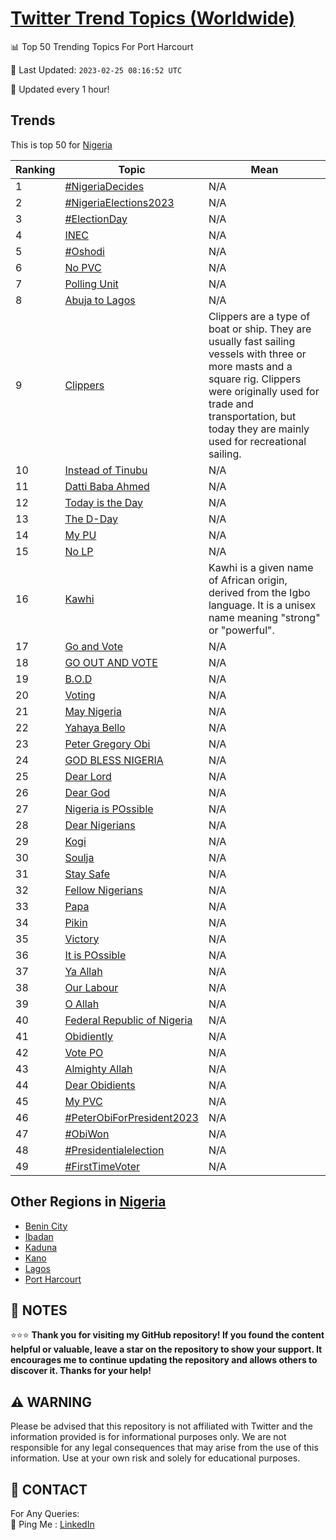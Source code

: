 [Twitter Trend Topics (Worldwide)](https://github.com/ErcinDedeoglu/Twitter-Trend-Topics)
==========


📊 Top 50 Trending Topics For Port Harcourt

📆 Last Updated: `2023-02-25 08:16:52 UTC`

🔧 Updated every 1 hour!


## Trends

This is top 50 for [Nigeria](</Nigeria>)

| Ranking | Topic | Mean |
| ------- | ------------ | ------------ |
| 1 | [#NigeriaDecides](http://twitter.com/search?q=%23NigeriaDecides) | N/A |
| 2 | [#NigeriaElections2023](http://twitter.com/search?q=%23NigeriaElections2023) | N/A |
| 3 | [#ElectionDay](http://twitter.com/search?q=%23ElectionDay) | N/A |
| 4 | [INEC](http://twitter.com/search?q=INEC) | N/A |
| 5 | [#Oshodi](http://twitter.com/search?q=%23Oshodi) | N/A |
| 6 | [No PVC](http://twitter.com/search?q=No+PVC) | N/A |
| 7 | [Polling Unit](http://twitter.com/search?q=Polling+Unit) | N/A |
| 8 | [Abuja to Lagos](http://twitter.com/search?q=Abuja+to+Lagos) | N/A |
| 9 | [Clippers](http://twitter.com/search?q=Clippers) | Clippers are a type of boat or ship. They are usually fast sailing vessels with three or more masts and a square rig. Clippers were originally used for trade and transportation, but today they are mainly used for recreational sailing. |
| 10 | [Instead of Tinubu](http://twitter.com/search?q=Instead+of+Tinubu) | N/A |
| 11 | [Datti Baba Ahmed](http://twitter.com/search?q=Datti+Baba+Ahmed) | N/A |
| 12 | [Today is the Day](http://twitter.com/search?q=Today+is+the+Day) | N/A |
| 13 | [The D-Day](http://twitter.com/search?q=The+D-Day) | N/A |
| 14 | [My PU](http://twitter.com/search?q=My+PU) | N/A |
| 15 | [No LP](http://twitter.com/search?q=No+LP) | N/A |
| 16 | [Kawhi](http://twitter.com/search?q=Kawhi) | Kawhi is a given name of African origin, derived from the Igbo language. It is a unisex name meaning "strong" or "powerful". |
| 17 | [Go and Vote](http://twitter.com/search?q=Go+and+Vote) | N/A |
| 18 | [GO OUT AND VOTE](http://twitter.com/search?q=GO+OUT+AND+VOTE) | N/A |
| 19 | [B.O.D](http://twitter.com/search?q=B.O.D) | N/A |
| 20 | [Voting](http://twitter.com/search?q=Voting) | N/A |
| 21 | [May Nigeria](http://twitter.com/search?q=May+Nigeria) | N/A |
| 22 | [Yahaya Bello](http://twitter.com/search?q=Yahaya+Bello) | N/A |
| 23 | [Peter Gregory Obi](http://twitter.com/search?q=Peter+Gregory+Obi) | N/A |
| 24 | [GOD BLESS NIGERIA](http://twitter.com/search?q=GOD+BLESS+NIGERIA) | N/A |
| 25 | [Dear Lord](http://twitter.com/search?q=Dear+Lord) | N/A |
| 26 | [Dear God](http://twitter.com/search?q=Dear+God) | N/A |
| 27 | [Nigeria is POssible](http://twitter.com/search?q=Nigeria+is+POssible) | N/A |
| 28 | [Dear Nigerians](http://twitter.com/search?q=Dear+Nigerians) | N/A |
| 29 | [Kogi](http://twitter.com/search?q=Kogi) | N/A |
| 30 | [Soulja](http://twitter.com/search?q=Soulja) | N/A |
| 31 | [Stay Safe](http://twitter.com/search?q=Stay+Safe) | N/A |
| 32 | [Fellow Nigerians](http://twitter.com/search?q=Fellow+Nigerians) | N/A |
| 33 | [Papa](http://twitter.com/search?q=Papa) | N/A |
| 34 | [Pikin](http://twitter.com/search?q=Pikin) | N/A |
| 35 | [Victory](http://twitter.com/search?q=Victory) | N/A |
| 36 | [It is POssible](http://twitter.com/search?q=It+is+POssible) | N/A |
| 37 | [Ya Allah](http://twitter.com/search?q=Ya+Allah) | N/A |
| 38 | [Our Labour](http://twitter.com/search?q=Our+Labour) | N/A |
| 39 | [O Allah](http://twitter.com/search?q=O+Allah) | N/A |
| 40 | [Federal Republic of Nigeria](http://twitter.com/search?q=Federal+Republic+of+Nigeria) | N/A |
| 41 | [Obidiently](http://twitter.com/search?q=Obidiently) | N/A |
| 42 | [Vote PO](http://twitter.com/search?q=Vote+PO) | N/A |
| 43 | [Almighty Allah](http://twitter.com/search?q=Almighty+Allah) | N/A |
| 44 | [Dear Obidients](http://twitter.com/search?q=Dear+Obidients) | N/A |
| 45 | [My PVC](http://twitter.com/search?q=My+PVC) | N/A |
| 46 | [#PeterObiForPresident2023](http://twitter.com/search?q=%23PeterObiForPresident2023) | N/A |
| 47 | [#ObiWon](http://twitter.com/search?q=%23ObiWon) | N/A |
| 48 | [#Presidentialelection](http://twitter.com/search?q=%23Presidentialelection) | N/A |
| 49 | [#FirstTimeVoter](http://twitter.com/search?q=%23FirstTimeVoter) | N/A |



## Other Regions in [Nigeria](</Nigeria>)

* [Benin City](</Nigeria/Benin City.md>)
* [Ibadan](</Nigeria/Ibadan.md>)
* [Kaduna](</Nigeria/Kaduna.md>)
* [Kano](</Nigeria/Kano.md>)
* [Lagos](</Nigeria/Lagos.md>)
* [Port Harcourt](</Nigeria/Port Harcourt.md>)



## 📝 NOTES

⭐⭐⭐ **Thank you for visiting my GitHub repository! If you found the content helpful or valuable, leave a star on the repository to show your support. It encourages me to continue updating the repository and allows others to discover it. Thanks for your help!**


## ⚠️ WARNING

Please be advised that this repository is not affiliated with Twitter and the information provided is for informational purposes only. We are not responsible for any legal consequences that may arise from the use of this information. Use at your own risk and solely for educational purposes.


## 📨 CONTACT

 For Any Queries:  
            🏓 Ping Me : [LinkedIn](https://www.linkedin.com/in/ercindedeoglu/)
